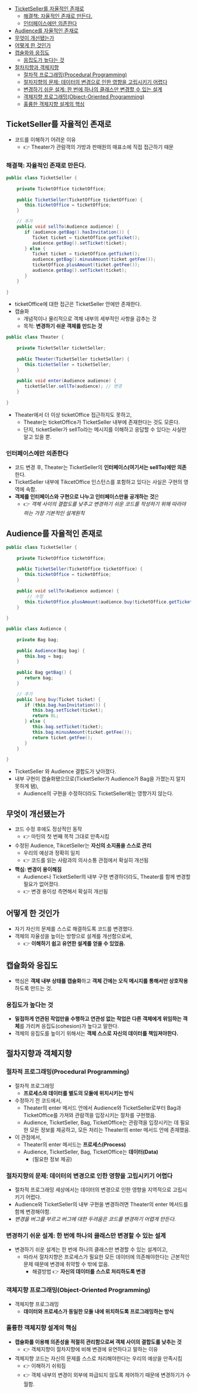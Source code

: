 <!-- TOC -->
  * [TicketSeller를 자율적인 존재로](#ticketseller를-자율적인-존재로)
    * [해결책: 자율적인 존재로 만든다.](#해결책-자율적인-존재로-만든다)
    * [인터페이스에만 의존한다](#인터페이스에만-의존한다)
  * [Audience를 자율적인 존재로](#audience를-자율적인-존재로)
  * [무엇이 개선됐는가](#무엇이-개선됐는가-)
  * [어떻게 한 것인가](#어떻게-한-것인가)
  * [캡슐화와 응집도](#캡슐화와-응집도)
    * [응집도가 높다는 것](#응집도가-높다는-것)
  * [절차지향과 객체지향](#절차지향과-객체지향)
    * [절차적 프로그래밍(Procedural Programming)](#절차적-프로그래밍procedural-programming)
    * [절차지향의 문제: 데이터의 변경으로 인한 영향을 고립시키기 어렵다](#절차지향의-문제-데이터의-변경으로-인한-영향을-고립시키기-어렵다)
    * [변경하기 쉬운 설계: 한 번에 하나의 클래스만 변경할 수 있는 설계](#변경하기-쉬운-설계-한-번에-하나의-클래스만-변경할-수-있는-설계)
    * [객체지향 프로그래밍(Object-Oriented Programming)](#객체지향-프로그래밍object-oriented-programming)
    * [훌륭한 객체지향 설계의 핵심](#훌륭한-객체지향-설계의-핵심)
<!-- TOC -->

## TicketSeller를 자율적인 존재로

- 코드를 이해하기 어려운 이유 
	- 👉 Theater가 관람객의 가방과 판매원의 매표소에 직접 접근하기 때문

### 해결책: 자율적인 존재로 만든다.

```java
public class TicketSeller {  
  
    private TicketOffice ticketOffice;  
  
    public TicketSeller(TicketOffice ticketOffice) {  
       this.ticketOffice = ticketOffice;  
    }  

	// 추가
    public void sellTo(Audience audience) {  
       if (audience.getBag().hasInvitation()) {  
          Ticket ticket = ticketOffice.getTicket();  
          audience.getBag().setTicket(ticket);  
       } else {  
          Ticket ticket = ticketOffice.getTicket();  
          audience.getBag().minusAmount(ticket.getFee());  
          ticketOffice.plusAmount(ticket.getFee());  
          audience.getBag().setTicket(ticket);  
       }  
    }  
  
}
```

- ticketOffice에 대한 접근은 TicketSeller 안에만 존재한다.
- 캡슐화
	- 개념적이나 물리적으로 객체 내부의 세부적인 사항을 감추는 것
	- 목적: **변경하기 쉬운 객체를 만드는 것**

```java
public class Theater {  
  
    private TicketSeller ticketSeller;  
  
    public Theater(TicketSeller ticketSeller) {  
       this.ticketSeller = ticketSeller;  
    }  
  
    public void enter(Audience audience) {  
       ticketSeller.sellTo(audience); // 변경
    }  
  
}
```

- Theater에서 더 이상 ticketOffice 접근하지도 못하고, 
	- Theater는 ticketOffice가 TicketSeller 내부에 존재한다는 것도 모른다.
	- 단지, ticketSeller가 sellTo라는 메시지를 이해하고 응답할 수 있다는 사실만 알고 있을 뿐.


### 인터페이스에만 의존한다

- 코드 변경 후, Theater는 TicketSeller의 **인터페이스(여기서는 sellTo)에만 의존**한다.
- TicketSeller 내부에 TikcetOffice 인스턴스를 포함하고 있다는 사실은 구현의 영역에 속함.
- **객체를 인터페이스와 구현으로 나누고 인터페이스만을 공개하는 것**은 
	- 👉 *객체 사이의 결합도를 낮추고 변경하기 쉬운 코드를 작성하기 위해 따라야 하는 가장 기본적인 설계원칙*


## Audience를 자율적인 존재로

```java
public class TicketSeller {  
  
    private TicketOffice ticketOffice;  
  
    public TicketSeller(TicketOffice ticketOffice) {  
       this.ticketOffice = ticketOffice;  
    }  
  
    public void sellTo(Audience audience) {  
		// 수정
       this.ticketOffice.plusAmount(audience.buy(ticketOffice.getTicket()));  
    }  
  
}
```

```java
public class Audience {  
  
    private Bag bag;  
  
    public Audience(Bag bag) {  
       this.bag = bag;  
    }  
  
    public Bag getBag() {  
       return bag;  
    }  

	// 추가
    public long buy(Ticket ticket) {  
       if (this.bag.hasInvitation()) {  
          this.bag.setTicket(ticket);  
          return 0L;  
       } else {  
          this.bag.setTicket(ticket);  
          this.bag.minusAmount(ticket.getFee());  
          return ticket.getFee();  
       }  
    }  
  
}
```

- TicketSeller 와 Audience 결합도가 낮아졌다.
- 내부 구현이 캡슐화됐으므로(TicketSeller가 Audience가 Bag을 가졌는지 알지 못하게 됌),
	- Audience의 구현을 수정하더라도 TicketSeller에는 영향가지 않는다.


## 무엇이 개선됐는가 

- 코드 수정 후에도 정상적인 동작 
	- 👉 마틴의 첫 번째 목적 그대로 만족시킴
- 수정된 Audience, TikcetSeller는 **자신의 소지품을 스스로 관리**
	- 우리의 예상과 정확히 일치 
	- 👉 코드를 읽는 사람과의 의사소통 관점에서 확실히 개선됨
- **핵심: 변경이 용이해짐**
	- Audience나 TicketSeller의 내부 구현 변경하더라도, Theater를 함께 변경할 필요가 없어졌다.
	- 👉 변경 용이성 측면해서 확실히 개선됨


## 어떻게 한 것인가

- 자기 자신의 문제를 스스로 해결하도록 코드를 변경했다.
- 객체의 자율성을 높이는 방향으로 설계를 개선함으로써, 
	- 👉 **이해하기 쉽고 유연한 설계를 얻을 수 있었음.**

## 캡슐화와 응집도

- 핵심은 **객체 내부 상태를 캡슐화**하고 **객체 간에는 오직 메시지를 통해서만 상호작용**하도록 만드는 것.

### 응집도가 높다는 것

- **밀접하게 연관된 작업만을 수행하고 연관성 없는 작업은 다른 객체에게 위임하는 객체**를 가리켜 응집도(cohesion)가 높다고 말한다.
- 객체의 응집도를 높이기 위해서는 **객체 스스로 자신의 데이터를 책임져야한다.**


## 절차지향과 객체지향

### 절차적 프로그래밍(Procedural Programming)

- 절차적 프로그래밍
	- **프로세스와 데이터를 별도의 모듈에 위치시키는 방식** 
- 수정하기 전 코드에서, 
	- Theater의 enter 메서드 안에서 Audience와 TicketSeller로부터 Bag과 TicketOffice를 가져와 관람객을 입장시키는 절차를 구현했음.
	- Audience, TicketSeller, Bag, TicketOffice는 관람객을 입장시키는 데 필요한 모든 정보를 제공하고, 모든 처리는 Theater의 enter 메서드 안에 존재했음.
- 이 관점에서, 
	- Theater의 enter 메서드는 **프로세스(Process)**
	- Audience, TicketSeller, Bag, TicketOffice는 **데이터(Data)**
		- (필요한 정보 제공)

### 절차지향의 문제: 데이터의 변경으로 인한 영향을 고립시키기 어렵다

- 절차적 프로그래밍 세상에서는 데이터의 변경으로 인한 영향을 지역적으로 고립시키기 어렵다.
- Audience와 TicketSeller의 내부 구현을 변경하려면 Theater의 enter 메서드를 함께 변경해야함.
- *변경을 버그를 부르고 버그에 대한 두려움은 코드를 변경하기 어렵게 만든다.*

### 변경하기 쉬운 설계: 한 번에 하나의 클래스만 변경할 수 있는 설계

- 변경하기 쉬운 설계는 한 번에 하나의 클래스만 변경할 수 있는 설계이고,
	- 따라서 절차지향은 프로세스가 필요한 모든 데이터에 의존해야한다는 근본적인 문제 때문에 변경에 취약할 수 밖에 없음.
		- 해결방법 👉 **자신의 데이터를 스스로 처리하도록 변경**

### 객체지향 프로그래밍(Object-Oriented Programming)

- 객체지향 프로그래밍 
	- **데이터와 프로세스가 동일한 모듈 내에 위치하도록 프로그래밍하는 방식**


### 훌륭한 객체지향 설계의 핵심

- **캡슐화를 이용해 의존성을 적절히 관리함으로써 객체 사이의 결합도를 낮추는 것**
	- 👉 객체지향이 절차지향에 비해 변경에 유연하다고 말하는 이유
- 객체지향 코드는 자신의 문제를 스스로 처리해야한다는 우리의 예상을 만족시킴
	- 👉 이해하기 쉬워짐
	- 👉 객체 내부의 변경이 외부에 파급되지 않도록 제어하기 때문에 변경하기가 수월함.